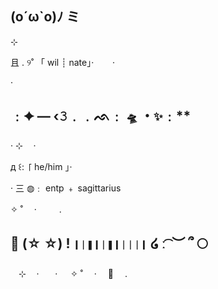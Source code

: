 (o´ω`o)ﾉ ミ
  -
 
⊹ 

且 . ୨˚ 「 wil ┊ nate」‧   ㅤㅤ·
 
 
‧   
 

 ﹕✦ — ‹𝟹﹒﹒ᨒ﹕ `🛸` ・`✨`﹕**
  -

  ‧   ⊹ㅤ    · ㅤ

д ꒰: 「 he/him 」‧

     
‧  三 ◍﹕ entp ﹢ sagittarius

 ✧ ˚ 　· 　　 .

🔗  (☆ ☆)  !  `❙❘❚❙❘❚❙❘❘❘❙` ໒ ː ͡ ︶ ՞ 🌕  
  -



ㅤ⊹ㅤ   ·ㅤㅤ·
 ㅤ   ✧ ˚ 　· 　🌙　 .    　
 





